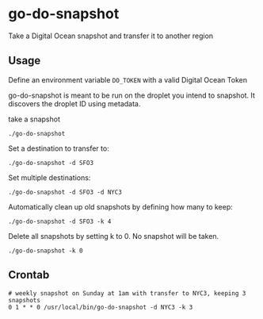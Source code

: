 # go-do-snapshot
Take a Digital Ocean snapshot and transfer it to another region

## Usage

Define an environment variable `DO_TOKEN` with a valid Digital Ocean Token

go-do-snapshot is meant to be run on the droplet you intend to snapshot. It discovers the droplet ID using metadata.


take a snapshot

```
./go-do-snapshot
```

Set a destination to transfer to:

```
./go-do-snapshot -d SFO3
```

Set multiple destinations:

```
./go-do-snapshot -d SFO3 -d NYC3
```

Automatically clean up old snapshots by defining how many to keep:

```
./go-do-snapshot -d SFO3 -k 4
```

Delete all snapshots by setting k to 0. No snapshot will be taken. 

```
./go-do-snapshot -k 0
```

## Crontab
```
# weekly snapshot on Sunday at 1am with transfer to NYC3, keeping 3 snapshots
0 1 * * 0 /usr/local/bin/go-do-snapshot -d NYC3 -k 3
```